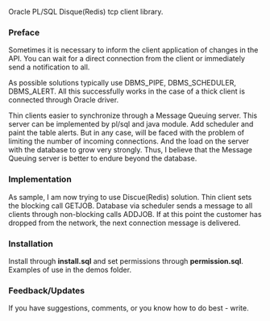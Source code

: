 Oracle PL/SQL Disque(Redis) tcp client library.

### Preface

Sometimes it is necessary to inform the client application of changes in the API. You can wait for a direct connection from the client or immediately send a notification to all.

As possible solutions typically use DBMS_PIPE, DBMS_SCHEDULER, DBMS_ALERT.
All this successfully works in the case of a thick client is connected through Oracle driver.

Thin clients easier to synchronize through a Message Queuing server.
This server can be implemented by pl/sql and java module. Add scheduler and paint the table alerts. But in any case, will be faced with the problem of limiting the number of incoming connections. And the load on the server with the database to grow very strongly. Thus, I believe that the Message Queuing server is better to endure beyond the database. 

### Implementation

As sample, I am now trying to use Discue(Redis) solution.
Thin client sets the blocking call GETJOB. Database via scheduler sends a message to all clients through non-blocking calls ADDJOB.
If at this point the customer has dropped from the network, the next connection message is delivered.


### Installation

Install through **install.sql** and set permissions through **permission.sql**.
Examples of use in the demos folder.

### Feedback/Updates

If you have suggestions, comments, or you know how to do best - write.
